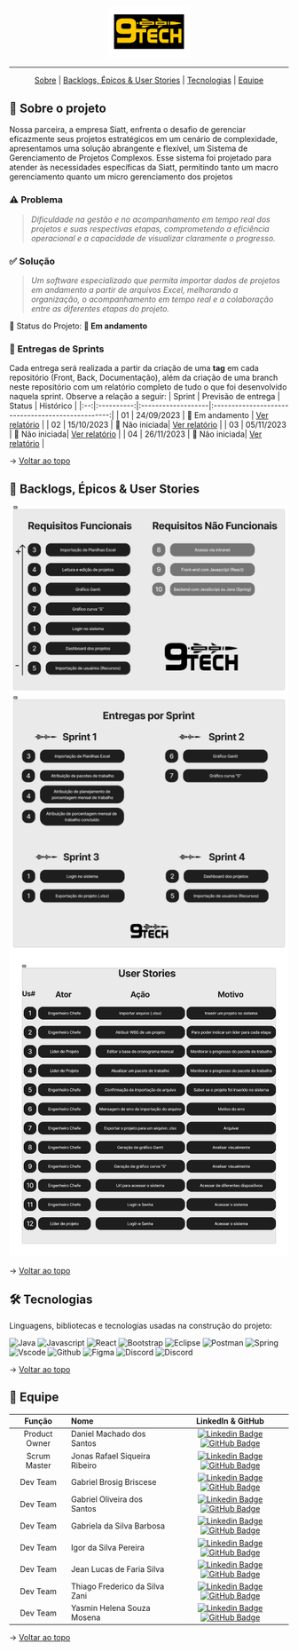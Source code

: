 <!--# nine-tech-documentation
Documentação do projeto "Nine Tech" (3º DSM - 2023, FATEC Profº Jessen Vidal - SJC)  Este é um comentário em Markdown -->

<p align="center">
      <img src="./img/logo 9 tech.png" alt="logo 9tech" width="150">
<hr>

<span id="topo">
<p align="center">
    <a href="#sobre">Sobre</a>  |
    <a href="#backlogs">Backlogs, Épicos & User Stories</a>  |
    <a href="#tecnologias">Tecnologias</a>  |
    <a href="#equipe">Equipe</a>
</p>

<span id="sobre">

## :bookmark_tabs: Sobre o projeto

Nossa parceira, a empresa Siatt, enfrenta o desafio de gerenciar eficazmente seus projetos estratégicos em um cenário de complexidade, apresentamos uma solução abrangente e flexível, um Sistema de Gerenciamento de Projetos Complexos. Esse sistema foi projetado para atender às necessidades específicas da Siatt, permitindo tanto um macro gerenciamento quanto um micro gerenciamento dos projetos

### :warning: Problema

> _Dificuldade na gestão e no acompanhamento em tempo real dos projetos e suas respectivas etapas, comprometendo a eficiência operacional e a capacidade de visualizar claramente o progresso._

### :white_check_mark: Solução

> _Um software especializado que permita importar dados de projetos em andamento a partir de arquivos Excel, melhorando a organização, o acompanhamento em tempo real e a colaboração entre as diferentes etapas do projeto._

<!-- > _Projeto baseado na metodologia ágil SCRUM, procurando desenvolver a Proatividade, Autonomia, Colaboração e Entrega de Resultados dos estudantes envolvidos_ -->

:pushpin: Status do Projeto: **🚧 Em andamento**

### 🏁 Entregas de Sprints

Cada entrega será realizada a partir da criação de uma **tag** em cada repositório (Front, Back, Documentação), além da criação de uma branch neste repositório com um relatório completo de tudo o que foi desenvolvido naquela sprint. Observe a relação a seguir:
| Sprint | Previsão de entrega | Status | Histórico |
|:--:|:----------:|:-------------------|:-------------------------------------------------:|
| 01 | 24/09/2023 | 🚧 Em andamento | [Ver relatório]() |
| 02 | 15/10/2023 | 🛑 Não iniciada| [Ver relatório]() |
| 03 | 05/11/2023 | 🛑 Não iniciada| [Ver relatório]() |
| 04 | 26/11/2023 | 🛑 Não iniciada| [Ver relatório]() |

<!--# ✔️ Concluída -->

→ [Voltar ao topo](#topo)

<span id="backlogs">

## :dart: Backlogs, Épicos & User Stories

<div align="center">
   <img src="./img/Backlog2 9tech.jpg" alt="PRODUCT BACKLOG" />
   <img src="./img/Sprints2 9tech.jpg" alt="SPRINT BACKLOG" />
   <img src="./img/9TECH - SIATT users.jpg" alt="USER STORIES" />
</div>

→ [Voltar ao topo](#topo)

<span id="tecnologias">

## 🛠️ Tecnologias

Linguagens, bibliotecas e tecnologias usadas na construção do projeto:

<img src="https://img.shields.io/badge/Java-ED8B00?style=for-the-badge&logo=java&logoColor=white" alt="Java" />
<img src="https://img.shields.io/badge/JavaScript-323330?style=for-the-badge&logo=javascript&logoColor=F7DF1E" alt="Javascript" />
<img src="https://img.shields.io/badge/React-20232A?style=for-the-badge&logo=react&logoColor=61DAFB" alt="React" />
<img src="https://img.shields.io/badge/Bootstrap-563D7C?style=for-the-badge&logo=bootstrap&logoColor=white" alt="Bootstrap" />
<img src="https://img.shields.io/badge/Eclipse-FE7A16.svg?style=for-the-badge&logo=Eclipse&logoColor=white" alt="Eclipse">
<img src="https://img.shields.io/badge/Postman-FF6C37?style=for-the-badge&logo=postman&logoColor=white" alt="Postman">
<img src="https://img.shields.io/badge/spring-%236DB33F.svg?style=for-the-badge&logo=spring&logoColor=white" alt="Spring">
<img src="https://img.shields.io/badge/Visual%20Studio%20Code-0078d7.svg?style=for-the-badge&logo=visual-studio-code&logoColor=white" alt="Vscode">
<img src="https://img.shields.io/badge/github-%23121011.svg?style=for-the-badge&logo=github&logoColor=white" alt="Github">
<img src="https://img.shields.io/badge/figma-%23F24E1E.svg?style=for-the-badge&logo=figma&logoColor=white" alt="Figma" />
<img src="https://img.shields.io/badge/Discord-%235865F2.svg?style=for-the-badge&logo=discord&logoColor=white" alt="Discord" />
<img src="https://img.shields.io/badge/Slack-%23121011.svg?style=for-the-badge&logo=slack&logoColor=white
" alt="Discord" />


→ [Voltar ao topo](#topo)

<span id="equipe">

## :busts_in_silhouette: Equipe

|    Função     | Nome                           |                                                                                                                                                      LinkedIn & GitHub                                                                                                                                                      |
| :-----------: | :----------------------------- | :-------------------------------------------------------------------------------------------------------------------------------------------------------------------------------------------------------------------------------------------------------------------------------------------------------------------------: |
| Product Owner | Daniel Machado dos Santos      |                                  [![Linkedin Badge](https://img.shields.io/badge/Linkedin-blue?style=flat-square&logo=Linkedin&logoColor=white)](https://www.linkedin.com/in/dmssjk/) [![GitHub Badge](https://img.shields.io/badge/GitHub-111217?style=flat-square&logo=github&logoColor=white)](https://github.com/dmssjk)                                   |
| Scrum Master  | Jonas Rafael Siqueira Ribeiro  |         [![Linkedin Badge](https://img.shields.io/badge/Linkedin-blue?style=flat-square&logo=Linkedin&logoColor=white)](https://www.linkedin.com/in/jonasrsribeiro/) [![GitHub Badge](https://img.shields.io/badge/GitHub-111217?style=flat-square&logo=github&logoColor=white)](https://github.com/jonasrsribeiro)         |
|   Dev Team    | Gabriel Brosig Briscese        |   [![Linkedin Badge](https://img.shields.io/badge/Linkedin-blue?style=flat-square&logo=Linkedin&logoColor=white)](https://www.linkedin.com/in/gabriel-brosig-briscese-344a5587/) [![GitHub Badge](https://img.shields.io/badge/GitHub-111217?style=flat-square&logo=github&logoColor=white)](https://github.com/Briscese)   |
|   Dev Team    | Gabriel Oliveira dos Santos    |  [![Linkedin Badge](https://img.shields.io/badge/Linkedin-blue?style=flat-square&logo=Linkedin&logoColor=white)](https://www.linkedin.com/in/gabriel-santos-6b46b7228/) [![GitHub Badge](https://img.shields.io/badge/GitHub-111217?style=flat-square&logo=github&logoColor=white)](https://github.com/dosantos-ogabriel)   |
|   Dev Team    | Gabriela da Silva Barbosa      |        [![Linkedin Badge](https://img.shields.io/badge/Linkedin-blue?style=flat-square&logo=Linkedin&logoColor=white)](https://www.linkedin.com/in/gabrieladsbarbosa) [![GitHub Badge](https://img.shields.io/badge/GitHub-111217?style=flat-square&logo=github&logoColor=white)](https://github.com/gabidsbarbosa)         |
|   Dev Team    | Igor da Silva Pereira          | [![Linkedin Badge](https://img.shields.io/badge/Linkedin-blue?style=flat-square&logo=Linkedin&logoColor=white)](https://www.linkedin.com/in/igor-da-silva-pereira-119794159/) [![GitHub Badge](https://img.shields.io/badge/GitHub-111217?style=flat-square&logo=github&logoColor=white)](https://github.com/igorpereira28) |
|   Dev Team    | Jean Lucas de Faria Silva      |         [![Linkedin Badge](https://img.shields.io/badge/Linkedin-blue?style=flat-square&logo=Linkedin&logoColor=white)](https://www.linkedin.com/in/jean-faria-5a4b201b9/) [![GitHub Badge](https://img.shields.io/badge/GitHub-111217?style=flat-square&logo=github&logoColor=white)](https://github.com/jeejinf)          |
|   Dev Team    | Thiago Frederico da Silva Zani |         [![Linkedin Badge](https://img.shields.io/badge/Linkedin-blue?style=flat-square&logo=Linkedin&logoColor=white)](https://www.linkedin.com/in/thiago-zani-1b8503249/) [![GitHub Badge](https://img.shields.io/badge/GitHub-111217?style=flat-square&logo=github&logoColor=white)](https://github.com/zani19)          |
|   Dev Team    | Yasmin Helena Souza Mosena     |     [![Linkedin Badge](https://img.shields.io/badge/Linkedin-blue?style=flat-square&logo=Linkedin&logoColor=white)](https://www.linkedin.com/in/yasmin-m%C3%B3sena-11b256249/) [![GitHub Badge](https://img.shields.io/badge/GitHub-111217?style=flat-square&logo=github&logoColor=white)](https://github.com/ymosena)      |

→ [Voltar ao topo](#topo)
